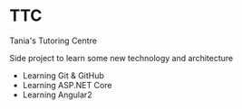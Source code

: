 # TTC
Tania's Tutoring Centre

Side project to learn some new technology and architecture


- Learning Git & GitHub
- Learning ASP.NET Core
- Learning Angular2
